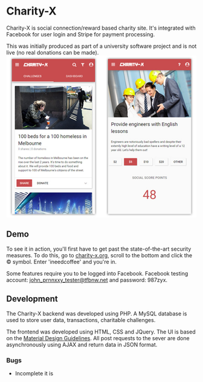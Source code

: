 # Charity-X
Charity-X is social connection/reward based charity site. It's integrated with Facebook for user login and Stripe for payment processing.

This was initially produced as part of a university software project and is not live (no real donations can be made).
![Screenshots of Landing and Donation pages](https://github.com/ScottKitchell/Charity-X/raw/master/images/screenshots.jpg)

## Demo
To see it in action, you'll first have to get past the state-of-the-art security measures. To do this, go to [charity-x.org](http://charity-x.org), scroll to the bottom and click the :copyright: symbol. Enter 'ineedcoffee' and you're in.

Some features require you to be logged into Facebook. Facebook testing account: john_prnnxxy_tester@tfbnw.net and password: 987zyx.

## Development
The Charity-X backend was developed using PHP. A MySQL database is used to store user data, transactions, charitable challenges.

The frontend was developed using HTML, CSS and JQuery. The UI is based on the [Material Design Guidelines](https://material.io). All post requests to the sever are done asynchronously using AJAX and return data in JSON format.

### Bugs
* Incomplete it is

